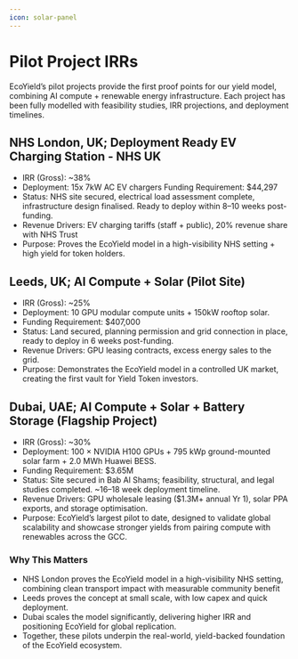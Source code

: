 ```yaml
---
icon: solar-panel
---
```


# Pilot Project IRRs

EcoYield’s pilot projects provide the first proof points for our yield model, combining AI compute + renewable energy infrastructure. Each project has been fully modelled with feasibility studies, IRR projections, and deployment timelines.



## **NHS London, UK; Deployment Ready EV Charging Station - NHS UK**

* IRR (Gross): \~38%
* Deployment: 15x 7kW AC EV chargers Funding Requirement: $44,297
* Status: NHS site secured, electrical load assessment complete, infrastructure design finalised. Ready to deploy within 8–10 weeks post-funding.
* Revenue Drivers: EV charging tariffs (staff + public), 20% revenue share with NHS Trust
* Purpose: Proves the EcoYield model in a high-visibility NHS setting + high yield for token holders.

## Leeds, UK; AI Compute + Solar (Pilot Site)

* IRR (Gross): \~25%
* Deployment: 10 GPU modular compute units + 150kW rooftop solar.
* Funding Requirement: $407,000
* Status: Land secured, planning permission and grid connection in place, ready to deploy in 6 weeks post-funding.
* Revenue Drivers: GPU leasing contracts, excess energy sales to the grid.
* Purpose: Demonstrates the EcoYield model in a controlled UK market, creating the first vault for Yield Token investors.

## Dubai, UAE; AI Compute + Solar + Battery Storage (Flagship Project)

* IRR (Gross): \~30%&#x20;
* Deployment: 100 × NVIDIA H100 GPUs + 795 kWp ground-mounted solar farm + 2.0 MWh Huawei BESS.
* Funding Requirement: $3.65M&#x20;
* Status: Site secured in Bab Al Shams; feasibility, structural, and legal studies completed. \~16–18 week deployment timeline.
* Revenue Drivers: GPU wholesale leasing ($1.3M+ annual Yr 1), solar PPA exports, and storage optimisation.
* Purpose: EcoYield’s largest pilot to date, designed to validate global scalability and showcase stronger yields from pairing compute with renewables across the GCC.

### Why This Matters

* NHS London proves the EcoYield model in a high-visibility NHS setting, combining clean transport impact with measurable community benefit
* Leeds proves the concept at small scale, with low capex and quick deployment.
* Dubai scales the model significantly, delivering higher IRR and positioning EcoYield for global replication.
* Together, these pilots underpin the real-world, yield-backed foundation of the EcoYield ecosystem.
